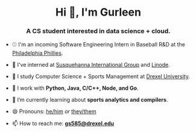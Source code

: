 <!--
**gurleens2000/gurleens2000** is a ✨ _special_ ✨ repository because its `README.md` (this file) appears on your GitHub profile.

Here are some ideas to get you started:

- 🔭 I’m currently working on ...
- 🌱 I’m currently learning ...
- 👯 I’m looking to collaborate on ...
- 🤔 I’m looking for help with ...
- 💬 Ask me about ...
- 📫 How to reach me: ...
- 😄 Pronouns: ...
- ⚡ Fun fact: ...
-->

<h1 align="center">Hi 👋, I'm Gurleen</h1>
<h3 align="center">A CS student interested in data science + cloud.</h3>

- ⚾️ I'm an incoming Software Engineering Intern in Baseball R&D at the [Philadelphia Phillies](https://phillies.com/).

- 🔭 I've interned at [Susquehanna International Group](https://sig.com) and [Linode](https://linode.com).

- 🏫 I study Computer Science + Sports Management at [Drexel University](https://drexel.edu).

- 🚀 I work with **Python, Java, C/C++, Node, and Go**.

- 🌱 I’m currently learning about **sports analytics and compilers**.

- 😄 Pronouns: [he/him](https://pronoun.is/he) _or_ [they/them](https://pronoun.is/they)

- 📫 How to reach me: **gs585@drexel.edu**
